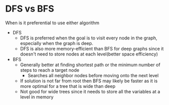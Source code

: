 # DFS vs BFS

When is it preferential to use either algorithm

* DFS
  * DFS is preferred  when the goal is to visit every node in the graph, especially when the graph is deep.
  * DFS is also more memory-efficient than BFS for deep graphs since it doesn't need to store nodes at each level(better space efficiency)
* BFS
  * Generally better at finding shortest path or the minimum number of steps to reach a target node&#x20;
    * Searches all neighbor nodes before moving onto the next level
  * If solution is not far from root then BFS may likely be faster as it is more optimal for a tree that is wide than deep
  * Not good for wide trees since it needs to store all the variables at a level in memory
